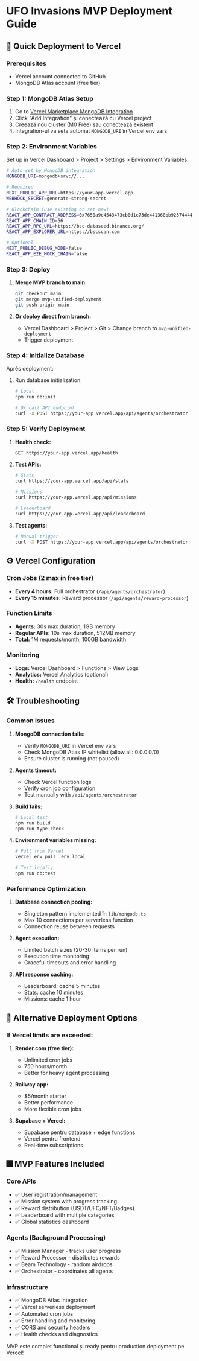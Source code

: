 # UFO Invasions MVP Deployment Guide

## 🚀 Quick Deployment to Vercel

### Prerequisites
- Vercel account connected to GitHub
- MongoDB Atlas account (free tier)

### Step 1: MongoDB Atlas Setup
1. Go to [Vercel Marketplace MongoDB Integration](https://vercel.com/integrations/mongodb-atlas)
2. Click "Add Integration" și conectează cu Vercel project
3. Creează nou cluster (M0 Free) sau conectează existent
4. Integration-ul va seta automat `MONGODB_URI` în Vercel env vars

### Step 2: Environment Variables
Set up in Vercel Dashboard > Project > Settings > Environment Variables:

```bash
# Auto-set by MongoDB integration
MONGODB_URI=mongodb+srv://...

# Required
NEXT_PUBLIC_APP_URL=https://your-app.vercel.app
WEBHOOK_SECRET=generate-strong-secret

# Blockchain (use existing or set new)
REACT_APP_CONTRACT_ADDRESS=0x7650a9c4543473cb0d1c73de441360bb92374444
REACT_APP_CHAIN_ID=56
REACT_APP_RPC_URL=https://bsc-dataseed.binance.org/
REACT_APP_EXPLORER_URL=https://bscscan.com

# Optional
NEXT_PUBLIC_DEBUG_MODE=false
REACT_APP_E2E_MOCK_CHAIN=false
```

### Step 3: Deploy
1. **Merge MVP branch to main:**
   ```bash
   git checkout main
   git merge mvp-unified-deployment
   git push origin main
   ```

2. **Or deploy direct from branch:**
   - Vercel Dashboard > Project > Git > Change branch to `mvp-unified-deployment`
   - Trigger deployment

### Step 4: Initialize Database
Après deployment:
1. Run database initialization:
   ```bash
   # Local
   npm run db:init
   
   # Or call API endpoint
   curl -X POST https://your-app.vercel.app/api/agents/orchestrator
   ```

### Step 5: Verify Deployment
1. **Health check:**
   ```
   GET https://your-app.vercel.app/health
   ```

2. **Test APIs:**
   ```bash
   # Stats
   curl https://your-app.vercel.app/api/stats
   
   # Missions
   curl https://your-app.vercel.app/api/missions
   
   # Leaderboard
   curl https://your-app.vercel.app/api/leaderboard
   ```

3. **Test agents:**
   ```bash
   # Manual trigger
   curl -X POST https://your-app.vercel.app/api/agents/orchestrator
   ```

## ⚙️ Vercel Configuration

### Cron Jobs (2 max in free tier)
- **Every 4 hours:** Full orchestrator (`/api/agents/orchestrator`)
- **Every 15 minutes:** Reward processor (`/api/agents/reward-processor`)

### Function Limits
- **Agents:** 30s max duration, 1GB memory
- **Regular APIs:** 10s max duration, 512MB memory
- **Total:** 1M requests/month, 100GB bandwidth

### Monitoring
- **Logs:** Vercel Dashboard > Functions > View Logs
- **Analytics:** Vercel Analytics (optional)
- **Health:** `/health` endpoint

## 🛠️ Troubleshooting

### Common Issues

1. **MongoDB connection fails:**
   - Verify `MONGODB_URI` in Vercel env vars
   - Check MongoDB Atlas IP whitelist (allow all: 0.0.0.0/0)
   - Ensure cluster is running (not paused)

2. **Agents timeout:**
   - Check Vercel function logs
   - Verify cron job configuration
   - Test manually with `/api/agents/orchestrator`

3. **Build fails:**
   ```bash
   # Local test
   npm run build
   npm run type-check
   ```

4. **Environment variables missing:**
   ```bash
   # Pull from Vercel
   vercel env pull .env.local
   
   # Test locally
   npm run db:test
   ```

### Performance Optimization

1. **Database connection pooling:**
   - Singleton pattern implemented în `lib/mongodb.ts`
   - Max 10 connections per serverless function
   - Connection reuse between requests

2. **Agent execution:**
   - Limited batch sizes (20-30 items per run)
   - Execution time monitoring
   - Graceful timeouts and error handling

3. **API response caching:**
   - Leaderboard: cache 5 minutes
   - Stats: cache 10 minutes
   - Missions: cache 1 hour

## 🔄 Alternative Deployment Options

### If Vercel limits are exceeded:

1. **Render.com (free tier):**
   - Unlimited cron jobs
   - 750 hours/month
   - Better for heavy agent processing

2. **Railway.app:**
   - $5/month starter
   - Better performance
   - More flexible cron jobs

3. **Supabase + Vercel:**
   - Supabase pentru database + edge functions
   - Vercel pentru frontend
   - Real-time subscriptions

## 🎆 MVP Features Included

### Core APIs
- ✅ User registration/management
- ✅ Mission system with progress tracking
- ✅ Reward distribution (USDT/UFO/NFT/Badges)
- ✅ Leaderboard with multiple categories
- ✅ Global statistics dashboard

### Agents (Background Processing)
- ✅ Mission Manager - tracks user progress
- ✅ Reward Processor - distributes rewards
- ✅ Beam Technology - random airdrops
- ✅ Orchestrator - coordinates all agents

### Infrastructure
- ✅ MongoDB Atlas integration
- ✅ Vercel serverless deployment
- ✅ Automated cron jobs
- ✅ Error handling and monitoring
- ✅ CORS and security headers
- ✅ Health checks and diagnostics

MVP este complet functional și ready pentru production deployment pe Vercel!